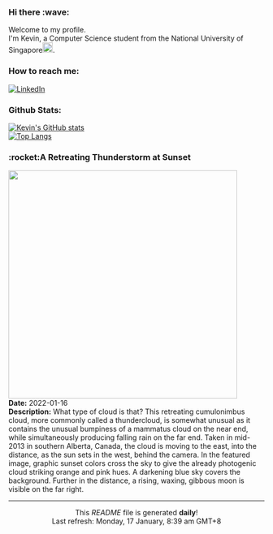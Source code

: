 <h3>Hi there :wave:</h3>

Welcome to my profile.   
I'm Kevin, a Computer Science student from the National University of Singapore<img src="https://img.icons8.com/color/96/000000/singapore-circular.png" width="20px"/>.</p>

<h3>How to reach me: </h3>
<a href="https://www.linkedin.com/in/kevin-foong/"><img alt="LinkedIn" src="https://img.shields.io/badge/linkedin-%230077B5.svg?&style=for-the-badge&logo=linkedin&logoColor=white" /></a> 

<h3>Github Stats: </h3> 

[![Kevin's GitHub stats](https://github-readme-stats.vercel.app/api?username=kevin9foong&theme=tokyonight)](https://github.com/anuraghazra/github-readme-stats) <br/>
[![Top Langs](https://github-readme-stats.vercel.app/api/top-langs/?username=kevin9foong&layout=compact&theme=tokyonight)](https://github.com/anuraghazra/github-readme-stats)

<h3>:rocket:A Retreating Thunderstorm at Sunset</h3> 
<img width="450" src="https:&#x2F;&#x2F;apod.nasa.gov&#x2F;apod&#x2F;image&#x2F;2201&#x2F;thundercloud_dyer_2000.jpg" /><br/>
<b>Date:</b> 2022-01-16<br/>
<b>Description:</b> What type of cloud is that? This retreating cumulonimbus cloud, more commonly called a thundercloud, is somewhat unusual as it contains the unusual bumpiness of a mammatus cloud on the near end, while simultaneously producing falling rain on the far end. Taken in mid-2013 in southern Alberta, Canada, the cloud is moving to the east, into the distance, as the sun sets in the west, behind the camera. In the featured image, graphic sunset colors cross the sky to give the already photogenic cloud striking orange and pink hues. A darkening blue sky covers the background. Further in the distance, a rising, waxing, gibbous moon is visible on the far right.<br/>

------------
<p align="center">This <i>README</i> file is generated <b>daily</b>!</br>
Last refresh: Monday, 17 January, 8:39 am GMT+8<br />